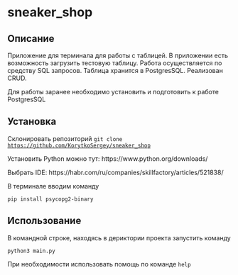 <h1>sneaker_shop</h1>

<h2>Описание</h2>

Приложение для терминала для работы с таблицей. В приложении есть возможность загрузить тестовую таблицу. Работа осуществляется по средству SQL запросов. Таблица хранится в PostgresSQL. Реализован CRUD. 
<p>Для работы заранее необходимо установить и подготовить к работе PostgresSQL</p>

<h2>Установка</h2>

Склонировать репозиторий 
<code>git clone https://github.com/KorytkoSergey/sneaker_shop</code>

<p>Установить Python можно тут: https://www.python.org/downloads/</p>
<p>Выбрать IDE: https://habr.com/ru/companies/skillfactory/articles/521838/</p>
В терминале вводим команду 

<code>pip install psycopg2-binary</code>

<h2>Использование</h2>

В командной строке, находясь в дериктории проекта запустить команду 

<code>python3 main.py</code>

При необходимости использовать помощь по команде <code>help</code>


